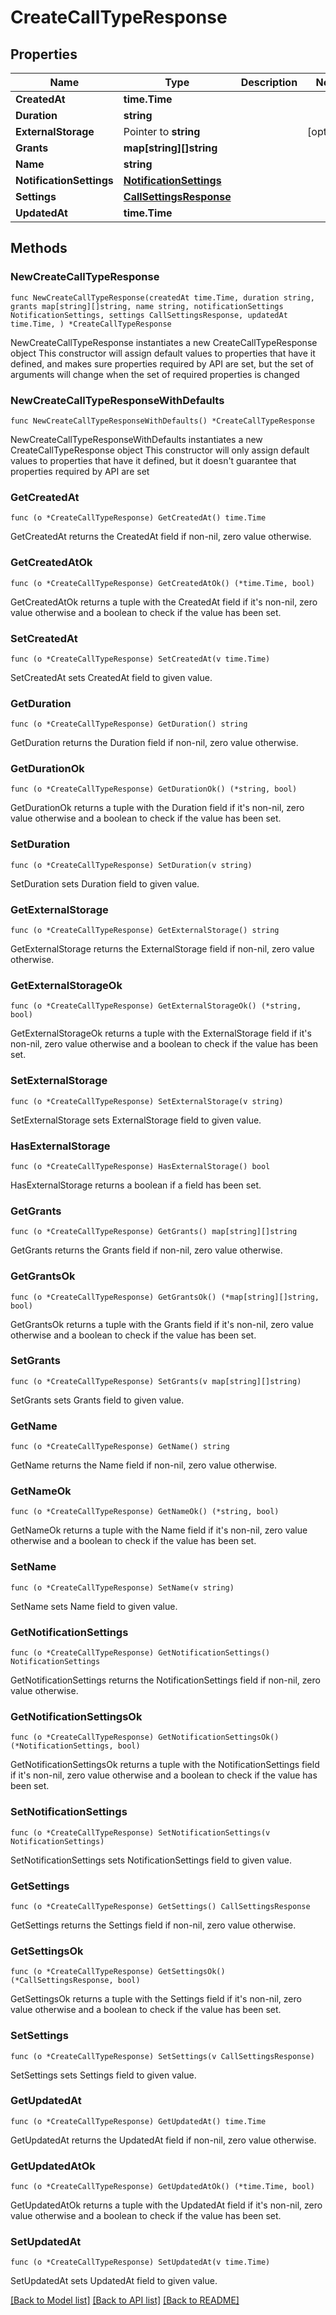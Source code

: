 # CreateCallTypeResponse

## Properties

Name | Type | Description | Notes
------------ | ------------- | ------------- | -------------
**CreatedAt** | **time.Time** |  | 
**Duration** | **string** |  | 
**ExternalStorage** | Pointer to **string** |  | [optional] 
**Grants** | **map[string][]string** |  | 
**Name** | **string** |  | 
**NotificationSettings** | [**NotificationSettings**](NotificationSettings.md) |  | 
**Settings** | [**CallSettingsResponse**](CallSettingsResponse.md) |  | 
**UpdatedAt** | **time.Time** |  | 

## Methods

### NewCreateCallTypeResponse

`func NewCreateCallTypeResponse(createdAt time.Time, duration string, grants map[string][]string, name string, notificationSettings NotificationSettings, settings CallSettingsResponse, updatedAt time.Time, ) *CreateCallTypeResponse`

NewCreateCallTypeResponse instantiates a new CreateCallTypeResponse object
This constructor will assign default values to properties that have it defined,
and makes sure properties required by API are set, but the set of arguments
will change when the set of required properties is changed

### NewCreateCallTypeResponseWithDefaults

`func NewCreateCallTypeResponseWithDefaults() *CreateCallTypeResponse`

NewCreateCallTypeResponseWithDefaults instantiates a new CreateCallTypeResponse object
This constructor will only assign default values to properties that have it defined,
but it doesn't guarantee that properties required by API are set

### GetCreatedAt

`func (o *CreateCallTypeResponse) GetCreatedAt() time.Time`

GetCreatedAt returns the CreatedAt field if non-nil, zero value otherwise.

### GetCreatedAtOk

`func (o *CreateCallTypeResponse) GetCreatedAtOk() (*time.Time, bool)`

GetCreatedAtOk returns a tuple with the CreatedAt field if it's non-nil, zero value otherwise
and a boolean to check if the value has been set.

### SetCreatedAt

`func (o *CreateCallTypeResponse) SetCreatedAt(v time.Time)`

SetCreatedAt sets CreatedAt field to given value.


### GetDuration

`func (o *CreateCallTypeResponse) GetDuration() string`

GetDuration returns the Duration field if non-nil, zero value otherwise.

### GetDurationOk

`func (o *CreateCallTypeResponse) GetDurationOk() (*string, bool)`

GetDurationOk returns a tuple with the Duration field if it's non-nil, zero value otherwise
and a boolean to check if the value has been set.

### SetDuration

`func (o *CreateCallTypeResponse) SetDuration(v string)`

SetDuration sets Duration field to given value.


### GetExternalStorage

`func (o *CreateCallTypeResponse) GetExternalStorage() string`

GetExternalStorage returns the ExternalStorage field if non-nil, zero value otherwise.

### GetExternalStorageOk

`func (o *CreateCallTypeResponse) GetExternalStorageOk() (*string, bool)`

GetExternalStorageOk returns a tuple with the ExternalStorage field if it's non-nil, zero value otherwise
and a boolean to check if the value has been set.

### SetExternalStorage

`func (o *CreateCallTypeResponse) SetExternalStorage(v string)`

SetExternalStorage sets ExternalStorage field to given value.

### HasExternalStorage

`func (o *CreateCallTypeResponse) HasExternalStorage() bool`

HasExternalStorage returns a boolean if a field has been set.

### GetGrants

`func (o *CreateCallTypeResponse) GetGrants() map[string][]string`

GetGrants returns the Grants field if non-nil, zero value otherwise.

### GetGrantsOk

`func (o *CreateCallTypeResponse) GetGrantsOk() (*map[string][]string, bool)`

GetGrantsOk returns a tuple with the Grants field if it's non-nil, zero value otherwise
and a boolean to check if the value has been set.

### SetGrants

`func (o *CreateCallTypeResponse) SetGrants(v map[string][]string)`

SetGrants sets Grants field to given value.


### GetName

`func (o *CreateCallTypeResponse) GetName() string`

GetName returns the Name field if non-nil, zero value otherwise.

### GetNameOk

`func (o *CreateCallTypeResponse) GetNameOk() (*string, bool)`

GetNameOk returns a tuple with the Name field if it's non-nil, zero value otherwise
and a boolean to check if the value has been set.

### SetName

`func (o *CreateCallTypeResponse) SetName(v string)`

SetName sets Name field to given value.


### GetNotificationSettings

`func (o *CreateCallTypeResponse) GetNotificationSettings() NotificationSettings`

GetNotificationSettings returns the NotificationSettings field if non-nil, zero value otherwise.

### GetNotificationSettingsOk

`func (o *CreateCallTypeResponse) GetNotificationSettingsOk() (*NotificationSettings, bool)`

GetNotificationSettingsOk returns a tuple with the NotificationSettings field if it's non-nil, zero value otherwise
and a boolean to check if the value has been set.

### SetNotificationSettings

`func (o *CreateCallTypeResponse) SetNotificationSettings(v NotificationSettings)`

SetNotificationSettings sets NotificationSettings field to given value.


### GetSettings

`func (o *CreateCallTypeResponse) GetSettings() CallSettingsResponse`

GetSettings returns the Settings field if non-nil, zero value otherwise.

### GetSettingsOk

`func (o *CreateCallTypeResponse) GetSettingsOk() (*CallSettingsResponse, bool)`

GetSettingsOk returns a tuple with the Settings field if it's non-nil, zero value otherwise
and a boolean to check if the value has been set.

### SetSettings

`func (o *CreateCallTypeResponse) SetSettings(v CallSettingsResponse)`

SetSettings sets Settings field to given value.


### GetUpdatedAt

`func (o *CreateCallTypeResponse) GetUpdatedAt() time.Time`

GetUpdatedAt returns the UpdatedAt field if non-nil, zero value otherwise.

### GetUpdatedAtOk

`func (o *CreateCallTypeResponse) GetUpdatedAtOk() (*time.Time, bool)`

GetUpdatedAtOk returns a tuple with the UpdatedAt field if it's non-nil, zero value otherwise
and a boolean to check if the value has been set.

### SetUpdatedAt

`func (o *CreateCallTypeResponse) SetUpdatedAt(v time.Time)`

SetUpdatedAt sets UpdatedAt field to given value.



[[Back to Model list]](../README.md#documentation-for-models) [[Back to API list]](../README.md#documentation-for-api-endpoints) [[Back to README]](../README.md)


